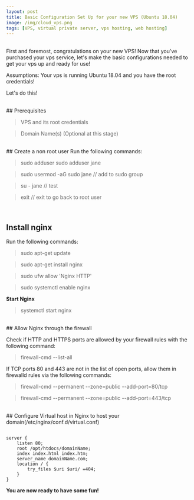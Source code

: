 ```yaml
---
layout: post
title: Basic Configuration Set Up for your new VPS (Ubuntu 18.04)
image: /img/cloud_vps.png
tags: [VPS, virtual private server, vps hosting, web hosting]
---
```

<br>
First and foremost, congratulations on your new VPS! Now that you've purchased your vps service, let's make the basic configurations needed to get your vps up and ready for use! 

Assumptions: Your vps is running Ubuntu 18.04 and you have the root credentials!

Let's do this!

<br>
## Prerequisites

 >VPS and its root credentials
 
 >Domain Name(s) (Optional at this stage)

<br>
## Create a non root user
Run the following commands: 

>sudo adduser <username>
>sudo adduser jane

>sudo usermod -aG sudo jane // add to sudo group

>su - jane // test

>exit // exit to go back to root user

<br>

## Install nginx
Run the following commands: 

>sudo apt-get update

>sudo apt-get install nginx

>sudo ufw allow 'Nginx HTTP'

>sudo systemctl enable nginx

**Start Nginx**

>systemctl start nginx

<br>
## Allow Nginx through the firewall

Check if HTTP and HTTPS ports are allowed by your firewall rules with the following command:

>firewall-cmd --list-all

If TCP ports 80 and 443 are not in the list of open ports, allow them in firewalld rules via the following commands:

>firewall-cmd --permanent --zone=public --add-port=80/tcp

>firewall-cmd --permanent --zone=public --add-port=443/tcp

<br>
## Configure Virtual host in Nginx to host your domain(/etc/nginx/conf.d/virtual.conf)

```

server {
    listen 80;
    root /opt/htdocs/domainName;
    index index.html index.htm;
    server_name domainName.com;
    location / {
        try_files $uri $uri/ =404;
    }
}

```

**You are now ready to have some fun!**
